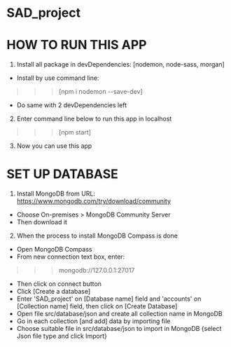 # SAD_project

# HOW TO RUN THIS APP

1. Install all  package in devDependencies: [nodemon, node-sass, morgan] 

- Install by use command line: 
>>> [npm i nodemon --save-dev]
- Do same with 2 devDependencies left

2. Enter command line below to run this app in localhost
>>> [npm start]

3. Now you can use this app

# SET UP DATABASE

1. Install MongoDB from URL: https://www.mongodb.com/try/download/community 
- Choose On-premises > MongoDB Community Server
- Then download it

2. When the process to install MongoDB Compass is done
- Open MongoDB Compass
- From new connection text box, enter:
>>> mongodb://127.0.0.1:27017
- Then click on connect button
- Click [Create a database]
- Enter 'SAD_project' on [Database name] field and 'accounts' on [Collection name] field, then click on [Create Database]
- Open file src/database/json and create all collection name in MongoDB
- Go in each collection [and add] data by importing file
- Choose suitable file in src/database/json to import in MongoDB {select Json file type and click Import}



